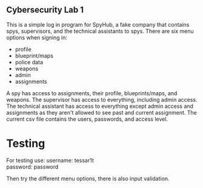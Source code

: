 ## Cybersecurity Lab 1

This is a simple log in program for SpyHub, a fake company that contains spys, supervisors, and the technical assistants to spys. There are six menu options when signing in:
* profile
* blueprint/maps
* police data
* weapons
* admin
* assignments

A spy has access to assignments, their profile, blueprints/maps, and weapons. The supervisor has access to everything, including admin access. The technical assistant has access to everything except admin access and assignments as they aren't allowed to see past and current assignment. The current csv file contains the users, passwords, and access level.

# Testing
For testing use:
username: tessar1t <br>
password: password

Then try the different menu options, there is also input validation.
